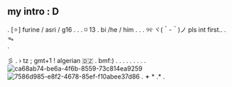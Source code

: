 ## my intro : D


.          [✧] furine / asri / g16    .
. 
. 
   ⌑ 13   .   bi  /he / him
   . 
   . 
 .    ୨୧    ヾ(＾-＾)ノ         pls int first.. .   ᯓ    
 .
 
彡     .  › tz ; gmt+1 ! algerian 🇩🇿 . bmf:) . . . . . . . 
. 
.
![ca68ab74-be6a-4f6b-8559-73c814ea9259](https://github.com/user-attachments/assets/ffe05803-d586-427e-86fa-69ad320f8802)
![7586d985-e8f2-4678-85ef-f10abee37d86](https://github.com/user-attachments/assets/63f42fb4-7dce-4c3c-ab98-eccf7873f7b9)
.    𖥔   * .*
.
 
